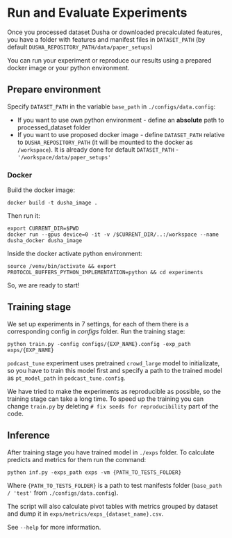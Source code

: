 # Run and Evaluate Experiments

Once you processed dataset Dusha or downloaded precalculated features, you have a folder with features and manifest files in `DATASET_PATH`
(by default `DUSHA_REPOSITORY_PATH/data/paper_setups`)

You can run your experiment or reproduce our results using a prepared docker image or your python environment.

## Prepare environment

Specify `DATASET_PATH` in the variable `base_path` in `./configs/data.config`:
- If you want to use own python environment - define an **absolute** path to processed_dataset folder
- If you want to use proposed docker image - define `DATASET_PATH` relative to `DUSHA_REPOSITORY_PATH` (it will be mounted to the docker as `/workspace`).
  It is already done for default `DATASET_PATH` - `'/workspace/data/paper_setups'`

### Docker
Build the docker image:

```
docker build -t dusha_image .
```

Then run it:

```
export CURRENT_DIR=$PWD
docker run --gpus device=0 -it -v /$CURRENT_DIR/..:/workspace --name dusha_docker dusha_image
```

Inside the docker activate python environment:
```
source /venv/bin/activate && export PROTOCOL_BUFFERS_PYTHON_IMPLEMENTATION=python && cd experiments
```

So, we are ready to start!

## Training stage 
We set up experiments in 7 settings, for each of them there is a corresponding config in _configs_ folder.
Run the training stage:

```
python train.py -config configs/{EXP_NAME}.config -exp_path exps/{EXP_NAME}
```

`podcast_tune` experiment uses pretrained `crowd_large` model to initializate, so you have to train this model first and specify a path to the trained model as `pt_model_path` in `podcast_tune.config`.

We have tried to make the experiments as reproducible as possible, so the training stage can take a long time.
To speed up the training you can change `train.py` by deleting `# fix seeds for reproducibility` part of the code.


## Inference 
After training stage you have trained model in `./exps` folder.
To calculate predicts and metrics for them run the command:

```
python inf.py -exps_path exps -vm {PATH_TO_TESTS_FOLDER}
```

Where `{PATH_TO_TESTS_FOLDER}` is a path to test manifests folder (`base_path / 'test'` from `./configs/data.config`).

The script will also calculate pivot tables with metrics grouped by dataset and dump it in `exps/metrics/exps_{dataset_name}.csv`.

See `--help` for more information.
